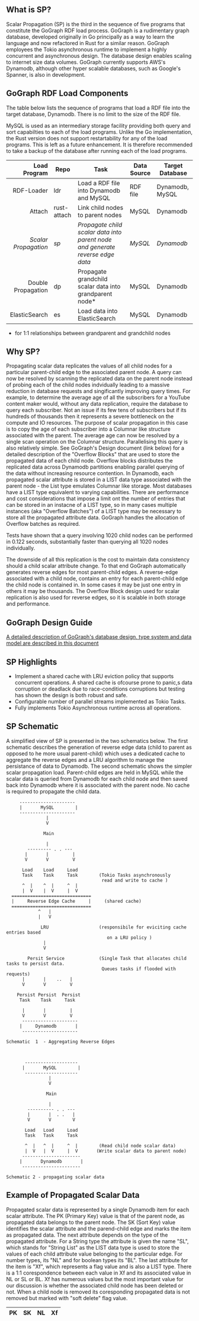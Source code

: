 ## What is SP?

Scalar Propagation (SP) is the third in the sequence of five programs that constitute the GoGraph RDF load process.  GoGraph is a rudimentary graph database, developed originally in Go principally as a way to learn the language and now refactored in Rust for a similar reason. GoGraph employees the Tokio asynchronous runtime to implement a highly concurrent and asynchronous design. The database design enables scaling to internet size data volumes. GoGraph currently supports AWS's Dynamodb, although other hyper scalable databases, such as Google's Spanner, is also in development. 

## GoGraph RDF Load Components

The table below lists the sequence of programs that load a RDF file into the target database, Dynamodb. There is no limit to the size of the RDF file. 

MySQL is used as an intermediary storage facility providing both query and sort capabilties to each of the load programs. Unlike the Go implementation, the Rust version does not support restartability for any of the load programs. This is left as a future enhancement. It is therefore recommended to take a backup of the database after running each of the load programs. 

| Load Program           |  Repo       |  Task                                                   |  Data Source           | Target Database |
|-----------------------:|-------------|---------------------------------------------------------|------------------------|-----------------|
|  RDF-Loader            |   ldr       | Load a RDF file into Dynamodb and MySQL                 |  RDF file              | Dynamodb, MySQL |
|  Attach                | rust-attach | Link child nodes to parent nodes                        |  MySQL           | Dynamodb        |
|  _Scalar Propagation_  |   _sp_      | _Propagate child scalar data into parent node and generate reverse edge data_      |  _MySQL_        | _Dynamodb_      |
|  Double Propagation    |   dp        | Propagate grandchild scalar data into grandparent node* |  MySQL           | Dynamodb        |
|  ElasticSearch         |   es        | Load data into ElasticSearch                            |  MySQL          | Dynamodb        |


* for 1:1 relationships between grandparent and grandchild nodes

## Why SP? ##

Propagating scalar data replicates the values of all child nodes for a particular parent-child edge to the associated parent node. A query can now be resolved by scanning the replicated data on the parent node instead of probing each of the child nodes indvidually leading to a massive reduction in database requests and  singificantly improving query times.  For example, to determine the average age of all the subscribers for a YouTube content maker would, without any data replication, require the database to query each subscriber. Not an issue if its few tens of subscribers but if its hundreds of thousands then it represents a severe bottleneck on the compute and IO resources. The purpose of scalar propagation in this case is to copy the age of each subscriber into a Columnar like structure associated with the parent. The average age can now be resolved by a single scan operation on the Columnar structure. Parallelising this query is also relatively simple. See GoGraph's Design document (link below) for a detailed description of the "Overflow Blocks" that are used to store the propagated data of each child node. Overflow blocks distributes the replicated data across Dynamodb partitions enabling parallel querying of the data without increasing resource contention. In Dynamodb, each propagated scalar attribute is stored in a LIST data type associated with the parent node - the List type emulates Columnar like storage. Most databases have a LIST type equivalent to varying capabilities. There are performance and cost considerations that impose a limit ont the number of entries that can be stored in an instacne of a LIST type, so in many cases multiple instances (aka "Overflow Batches") of a LIST type may be necessary to store all the propagated attribute data. GoGraph handles the allocation of Overflow batches as required.

Tests have shown that a query involving 1020 child nodes can be performed in 0.122 seconds, substantially faster than querying all 1020 nodes individually.

The downside of all this replication is the cost to maintain data consistency should a child scalar attribute change. To that end GoGraph automatically generates reverse edges for most parent-child edges. A reverse-edge associated with a child node, contains an entry for each parent-child edge the child node is contained in. In some cases it may be just one entry in others it may be thousands. The Overflow Block design used for scalar replication is also used for reverse edges, so it is scalable in both storage and performance.

## GoGraph Design Guide ##

[A detailed description of GoGraph's database design, type system and data model are described in this document](docs/GoGraph-Design-Guide.pdf)

## SP Highlights ##

* Implement a shared cache with LRU eviction policy that supports concurrent operations. A shared cache is ofcourse prone to panic,s data corruption or deadlack due to race-conditions corruptions but testing has shown the design is both robust and safe.
* Configurable number of parallel streams implemented as Tokio Tasks.
* Fully implements Tokio Asynchronous runtime across all operations.

## SP Schematic ##

A simplified view of SP is presented in the two schematics below. The first schematic describes the generation of reverse edge data  (child to parent as opposed to he more usual parent-child) which uses a dedicated cache to aggregate the reverse edges and a LRU algorithm to manage the persistance of data to Dynamodb.  The second schematic shows the simpler scalar propagation load.  Parent-child edges are held in MySQL while the scalar data is queried from Dynamodb for each child node and then saved back into Dynamodb where it is associated with the parent node. No cache is required to propagate the child data.

         ---------------------
         |       MySQL        |
         ---------------------
                   |
                   V

                  Main

                   |
            --------- . . ---      
           |       |         |
           V       V         V

          Load    Load     Load
          Task    Task     Task        (Tokio Tasks asynchronously 
                                        read and write to cache )
          ^  |    ^  |     ^  |         
          |  V    |  V     |  V
      ==============================
      |     Reverse Edge Cache     |     (shared cache)
      ==============================
                ^   |
                |   V

                 LRU                   (responsibile for eviciting cache entries based
                                          on a LRU policy )
                  |                              
                  V

            Persit Service             (Single Task that allocates child tasks to persist data.
                                        Queues tasks if flooded with requests)
          |       |    ..   |             
          V       V         V

        Persist Persist  Persist
         Task    Task     Task

          |       |         |
          V       V         V
          ---------------------
         |     Dynamodb       |
          ---------------------

    Schematic  1  - Aggregating Reverse Edges



           --------------------
          |       MySQL        |
           --------------------
                    |
                    V

                   Main

                    |
            ---------- . . ---       
            |       |  . .   |
            V       V        V

           Load   Load     Load
           Task   Task     Task

           ^  |   ^  |     ^  |        (Read child node scalar data)
           |  V   |  V     |  V       (Write scalar data to parent node)
          ----------------------
         |       Dynamodb       |
          ----------------------

    Schematic 2 - propagating scalar data

## Example of Propagated Scalar Data ##

Propagated scalar data is represented by a single Dynamodb item for each scalar attribute. The PK (Primary Key) value is that of the parent node, as propagated data belongs to the parent node. The SK (Sort Key) value identifies the scalar attribute and the parend-child edge and marks the item as propagated data. The next attribute depends on the type of the propagated attribute. For a String type the attribute is given the name "SL", which stands for "String List" as the LIST data type is used to store the values of each child attribute value belonging to the particular edge. For number types, its "NL" and for boolean types its "BL". The last attribute for the item is "Xf", which represents a flag value and is also a LIST type. There is a 1:1 corespondence between each value in Xf and its associated value in NL or SL or BL. Xf has numerous values but the most important value for our discussion is whether the associated child node has been deleted or not. When a child node is removed its coresponding propagated data is not removed but marked with "soft delete" flag value. 


| PK                             |  SK             |  NL                                          |   Xf                                       | 
|--------------------------------|-----------------|----------------------------------------------|--------------------------------------------|


